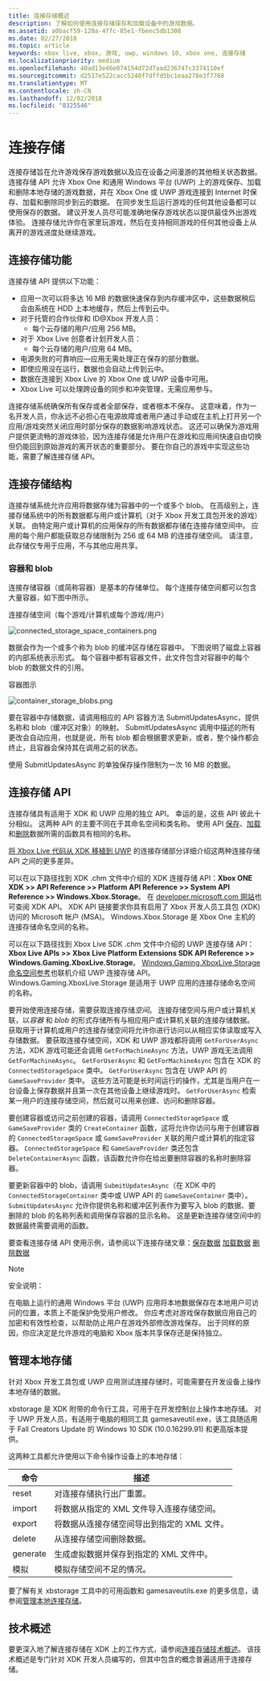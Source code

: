 ```yaml
---
title: 连接存储概述
description: 了解如何使用连接存储保存和加载设备中的游戏数据。
ms.assetid: a0bacf59-120a-4ffc-85e1-fbeec5db1308
ms.date: 02/27/2018
ms.topic: article
keywords: xbox live, xbox, 游戏, uwp, windows 10, xbox one, 连接存储
ms.localizationpriority: medium
ms.openlocfilehash: 40ad13e46e074154d72d7aad236747c3374110ef
ms.sourcegitcommit: d2517e522cacc5240f7dffd5bc1eaa278e3f7768
ms.translationtype: MT
ms.contentlocale: zh-CN
ms.lasthandoff: 12/02/2018
ms.locfileid: "8325546"
---
```

# <a name="connected-storage"></a>连接存储
连接存储旨在允许游戏保存游戏数据以及应在设备之间漫游的其他相关状态数据。 连接存储 API 允许 Xbox One 和通用 Windows 平台 (UWP) 上的游戏保存、加载和删除本地存储的游戏数据，并在 Xbox One 或 UWP 游戏连接到 Internet 时保存、加载和删除同步到云的数据。 在同步发生后运行游戏的任何其他设备都可以使用保存的数据。 建议开发人员尽可能准确地保存游戏状态以提供最佳外出游戏体验。 连接存储允许你在家里玩游戏，然后在支持相同游戏的任何其他设备上从离开的游戏进度处继续游戏。

## <a name="connected-storage-features"></a>连接存储功能

连接存储 API 提供以下功能：

- 应用一次可以将多达 16 MB 的数据快速保存到内存缓冲区中，这些数据稍后会由系统在 HDD 上本地缓存，然后上传到云中。
- 对于托管的合作伙伴和 ID@Xbox 开发人员：
    - 每个云存储的用户/应用 256 MB。
- 对于 Xbox Live 创意者计划开发人员：
    - 每个云存储的用户/应用 64 MB。
- 电源失败的可靠响应—应用无需处理正在保存的部分数据。
- 即使应用没在运行，数据也会自动上传到云中。
- 数据在连接到 Xbox Live 的 Xbox One 或 UWP 设备中可用。
- Xbox Live 可以处理跨设备的同步和冲突管理，无需应用参与。

连接存储系统确保所有保存或者全部保存，或者根本不保存。 这意味着，作为一名开发人员，你永远不必担心在电源故障或者用户通过手动或在主机上打开另一个应用/游戏突然关闭应用时部分保存的数据影响游戏状态。 这还可以确保为游戏用户提供更流畅的游戏体验，因为连接存储是允许用户在游戏和应用间快速自由切换但仍能回到原始游戏的离开状态的重要部分。 要在你自己的游戏中实现这些功能，需要了解连接存储 API。

## <a name="connected-storage-structure"></a>连接存储结构

连接存储系统允许应用将数据存储为容器中的一个或多个 blob。 在高级别上，连接存储系统中的所有数据都与用户或计算机（对于 Xbox 开发工具包开发的游戏）关联。 由特定用户或计算机的应用保存的所有数据都存储在连接存储空间中。 应用的每个用户都能获取总存储限制为 256 或 64 MB 的连接存储空间。 请注意，此存储仅专用于应用，不与其他应用共享。

### <a name="containers-and-blobs"></a>容器和 blob

连接存储容器（或简称容器）是基本的存储单位。 每个连接存储空间都可以包含大量容器，如下图中所示。

连接存储空间（每个游戏/计算机或每个游戏/用户）

![connected_storage_space_containers.png](../../images/connected_storage/connected_storage_space_containers.png)

 数据会作为一个或多个称为 blob 的缓冲区存储在容器中。 下图说明了磁盘上容器的内部系统表示形式。 每个容器中都有容器文件，此文件包含对容器中的每个 blob 的数据文件的引用。

容器图示

![container_storage_blobs.png](../../images/connected_storage/container_storage_blobs.png)

要在容器中存储数据，请调用相应的 API 容器方法 SubmitUpdatesAsync，提供名称和 blob（缓冲区对象）的映射。 SubmitUpdatesAsync 调用中描述的所有更改会自动应用，也就是说，所有 blob 都会根据要求更新，或者，整个操作都会终止，且容器会保持其在调用之前的状态。

使用 SubmitUpdatesAsync 的单独保存操作限制为一次 16 MB 的数据。

## <a name="connected-storage-api"></a>连接存储 API

连接存储具有适用于 XDK 和 UWP 应用的独立 API。 幸运的是，这些 API 彼此十分相似。 这两种 API 的主要不同在于其命名空间和类名称。 使用 API [保存](connected-storage-saving.md)、[加载](connected-storage-loading.md)和[删除](connected-storage-deleting.md)数据所需的函数具有相同的名称。

[将 Xbox Live 代码从 XDK 移植到 UWP](../../using-xbox-live/porting-xbox-live-code-from-xdk-to-uwp.md) 的连接存储部分详细介绍这两种连接存储 API 之间的更多差异。

可以在以下路径找到 XDK .chm 文件中介绍的 XDK 连接存储 API：**Xbox ONE XDK >> API Reference >> Platform API Reference >> System API Reference >> Windows.Xbox.Storage**。
在 [developer.microsoft.com 网站](https://developer.microsoft.com/en-us/games/xbox/docs/xdk/storage-xbox-microsoft-n)也可查阅 XDK API。
XDK API 链接要求你具有启用了 Xbox 开发人员工具包 (XDK) 访问的 Microsoft 帐户 (MSA)。
Windows.Xbox.Storage 是 Xbox One 主机的连接存储命名空间的名称。

可以在以下路径找到 Xbox Live SDK .chm 文件中介绍的 UWP 连接存储 API：**Xbox Live APIs >> Xbox Live Platform Extensions SDK API Reference >> Windows.Gaming.XboxLive.Storage**。
[Windows.Gaming.XboxLive.Storage 命名空间参考](https://docs.microsoft.com/en-us/uwp/api/windows.gaming.xboxlive.storage)也联机介绍 UWP 连接存储 API。
Windows.Gaming.XboxLive.Storage 是适用于 UWP 应用的连接存储命名空间的名称。

要开始使用连接存储，需要获取连接存储*空间*。 连接存储空间与用户或计算机关联，以*容器* 和 *blob* 的形式存储所有与相应用户或计算机关联的连接存储数据。 获取用于计算机或用户的连接存储空间将允许你进行访问以从相应实体读取或写入存储数据。 要获取连接存储空间，XDK 和 UWP 游戏都将调用 `GetForUserAsync` 方法，XDK 游戏可能还会调用 `GetForMachineAsync` 方法，UWP 游戏无法调用 `GetForMachineAsync`。 `GetForUserAsync` 和 `GetForMachineAsync` 包含在 XDK 的 `ConnectedStorageSpace` 类中。 `GetForUserAsync` 包含在 UWP API 的 `GameSaveProvider` 类中。 这些方法可能是长时间运行的操作，尤其是当用户在一台设备上保存数据并且第一次在其他设备上继续游戏时。 `GetForUserAsync` 检索某一用户的连接存储空间，然后就可以用来创建、访问和删除容器。

要创建容器或访问之前创建的容器，请调用 `ConnectedStorageSpace` 或 `GameSaveProvider` 类的 `CreateContainer` 函数，这将允许你访问与用于创建容器的 `ConnectedStorageSpace` 或 `GameSaveProvider` 关联的用户或计算机的指定容器。 `ConnectedStorageSpace` 和 `GameSaveProvider` 类还包含 `DeleteContainerAsync` 函数，该函数允许你在给出要删除容器的名称时删除容器。

要更新容器中的 blob，请调用 `SubmitUpdatesAsync`（在 XDK 中的 `ConnectedStorageContainer` 类中或 UWP API 的 `GameSaveContainer` 类中）。 `SubmitUpdatesAsync` 允许你提供名称和缓冲区列表作为要写入 blob 的数据、要删除的 blob 的名称列表和调用保存容器的显示名称。 这是更新连接存储空间中的数据最终需要调用的函数。

要查看连接存储 API 使用示例，请参阅以下连接存储文章：[保存数据](connected-storage-saving.md)
[加载数据](connected-storage-loading.md)
[删除数据](connected-storage-deleting.md)

> [!NOTE]
> 安全说明：
>
> 在电脑上运行的通用 Windows 平台 (UWP) 应用将本地数据保存在本地用户可访问的位置，本质上不能保护免受用户修改。
>你应考虑对游戏保存数据应用自己的加密和有效性检查，以帮助防止用户在游戏外部修改游戏保存。
>出于同样的原因，你应决定是允许游戏的电脑和 Xbox 版本共享保存还是保持独立。

## <a name="managing-local-storage"></a>管理本地存储

针对 Xbox 开发工具包或 UWP 应用测试连接存储时，可能需要在开发设备上操作本地存储的数据。

xbstorage 是 XDK 附带的命令行工具，可用于在开发控制台上操作本地存储。
对于 UWP 开发人员，有适用于电脑的相同工具 gamesaveutil.exe，该工具随适用于 Fall Creators Update 的 Windows 10 SDK (10.0.16299.91) 和更高版本提供。

这两种工具都允许使用以下命令操作设备上的本地存储：

|命令  |描述  |
|---------|---------|
|reset    | 对连接存储执行出厂重置。 |
|import   | 将数据从指定的 XML 文件导入连接存储空间。 |
|export   | 将数据从连接存储空间导出到指定的 XML 文件。 |
|delete   | 从连接存储空间删除数据。 |
|generate | 生成虚拟数据并保存到指定的 XML 文件中。 |
|模拟 | 模拟存储空间不足的情况。 |

要了解有关 xbstorage 工具中的可用函数和 gamesaveutils.exe 的更多信息，请参阅[管理本地连接存储](connected-storage-xb-storage.md)。

## <a name="technical-overview"></a>技术概述

要更深入地了解连接存储在 XDK 上的工作方式，请参阅[连接存储技术概述](connected-storage-technical-overview.md)。 该技术概述是专门针对 XDK 开发人员编写的，但其中包含的概念普遍适用于连接存储。